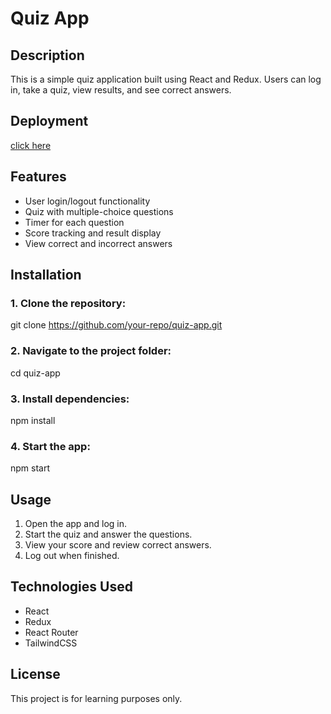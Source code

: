 # Quiz App

## Description
This is a simple quiz application built using React and Redux. Users can log in, take a quiz, view results, and see correct answers.

## Deployment
[click here](online-quiz-app-six.vercel.app)

## Features
- User login/logout functionality
- Quiz with multiple-choice questions
- Timer for each question
- Score tracking and result display
- View correct and incorrect answers

## Installation
### 1. Clone the repository:
git clone https://github.com/your-repo/quiz-app.git

### 2. Navigate to the project folder:
cd quiz-app

### 3. Install dependencies:
npm install

### 4. Start the app:
npm start


## Usage
1. Open the app and log in.
2. Start the quiz and answer the questions.
3. View your score and review correct answers.
4. Log out when finished.

## Technologies Used
- React
- Redux
- React Router
- TailwindCSS 

## License
This project is for learning purposes only.
